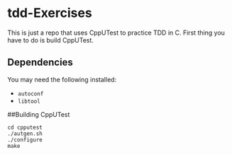 # tdd-Exercises

This is just a repo that uses CppUTest to practice TDD in C. First thing you have to do is build CppUTest.

## Dependencies
You may need the following installed:
- `autoconf`
- `libtool`

##Building CppUTest
```
cd cpputest
./autgen.sh
./configure
make
```
